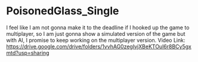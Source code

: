 # PoisonedGlass\_Single

I feel like I am not gonna make it to the deadline if I hooked up the game to multiplayer, so I am just gonna show a simulated version of the game but with AI, I promise to keep working on the multiplayer version.
Video Link: https://drive.google.com/drive/folders/1vvhAG0zegIvjXBeKTOul6r8BCy5gxmtd?usp=sharing
